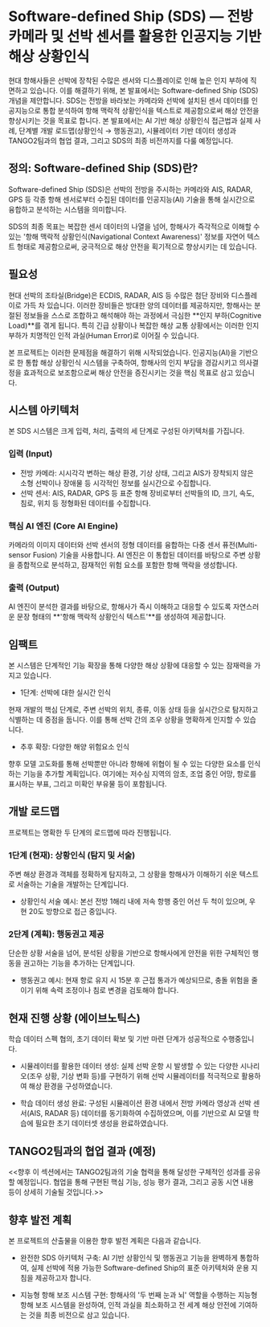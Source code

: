 # Software-defined Ship (SDS) — 전방 카메라 및 선박 센서를 활용한 인공지능 기반 해상 상황인식

현대 항해사들은 선박에 장착된 수많은 센서와 디스플레이로 인해 높은 인지 부하에 직면하고 있습니다. 이를 해결하기 위해, 본 발표에서는 Software-defined Ship (SDS) 개념을 제안합니다. SDS는 전방을 바라보는 카메라와 선박에 설치된 센서 데이터를 인공지능으로 통합 분석하여 항해 맥락적 상황인식을 텍스트로 제공함으로써 해상 안전을 향상시키는 것을 목표로 합니다. 본 발표에서는 AI 기반 해상 상황인식 접근법과 실제 사례, 단계별 개발 로드맵(상황인식 → 행동권고), 시뮬레이터 기반 데이터 생성과 TANGO2팀과의 협업 결과, 그리고 SDS의 최종 비전까지를 다룰 예정입니다.

## 정의: Software-defined Ship (SDS)란?

Software-defined Ship (SDS)은 선박의 전방을 주시하는 카메라와 AIS, RADAR, GPS 등 각종 항해 센서로부터 수집된 데이터를 인공지능(AI) 기술을 통해 실시간으로 융합하고 분석하는 시스템을 의미합니다.

SDS의 최종 목표는 복잡한 센서 데이터의 나열을 넘어, 항해사가 즉각적으로 이해할 수 있는 '항해 맥락적 상황인식(Navigational Context Awareness)' 정보를 자연어 텍스트 형태로 제공함으로써, 궁극적으로 해상 안전을 획기적으로 향상시키는 데 있습니다.

## 필요성
현대 선박의 조타실(Bridge)은 ECDIS, RADAR, AIS 등 수많은 첨단 장비와 디스플레이로 가득 차 있습니다. 이러한 장비들은 방대한 양의 데이터를 제공하지만, 항해사는 분절된 정보들을 스스로 조합하고 해석해야 하는 과정에서 극심한 **인지 부하(Cognitive Load)**를 겪게 됩니다. 특히 긴급 상황이나 복잡한 해상 교통 상황에서는 이러한 인지 부하가 치명적인 인적 과실(Human Error)로 이어질 수 있습니다.

본 프로젝트는 이러한 문제점을 해결하기 위해 시작되었습니다. 인공지능(AI)을 기반으로 한 통합 해상 상황인식 시스템을 구축하여, 항해사의 인지 부담을 경감시키고 의사결정을 효과적으로 보조함으로써 해상 안전을 증진시키는 것을 핵심 목표로 삼고 있습니다.

## 시스템 아키텍처
본 SDS 시스템은 크게 입력, 처리, 출력의 세 단계로 구성된 아키텍처를 가집니다.

### 입력 (Input)
- 전방 카메라: 시시각각 변하는 해상 환경, 기상 상태, 그리고 AIS가 장착되지 않은 소형 선박이나 장애물 등 시각적인 정보를 실시간으로 수집합니다.
- 선박 센서: AIS, RADAR, GPS 등 표준 항해 장비로부터 선박들의 ID, 크기, 속도, 침로, 위치 등 정형화된 데이터를 수집합니다.

### 핵심 AI 엔진 (Core AI Engine)

카메라의 이미지 데이터와 선박 센서의 정형 데이터를 융합하는 다중 센서 퓨전(Multi-sensor Fusion) 기술을 사용합니다. AI 엔진은 이 통합된 데이터를 바탕으로 주변 상황을 종합적으로 분석하고, 잠재적인 위험 요소를 포함한 항해 맥락을 생성합니다.

### 출력 (Output)

AI 엔진이 분석한 결과를 바탕으로, 항해사가 즉시 이해하고 대응할 수 있도록 자연스러운 문장 형태의 **'항해 맥락적 상황인식 텍스트'**를 생성하여 제공합니다.

## 임팩트
본 시스템은 단계적인 기능 확장을 통해 다양한 해상 상황에 대응할 수 있는 잠재력을 가지고 있습니다.

- 1단계: 선박에 대한 실시간 인식

현재 개발의 핵심 단계로, 주변 선박의 위치, 종류, 이동 상태 등을 실시간으로 탐지하고 식별하는 데 중점을 둡니다. 이를 통해 선박 간의 조우 상황을 명확하게 인지할 수 있습니다.

- 추후 확장: 다양한 해양 위험요소 인식

향후 모델 고도화를 통해 선박뿐만 아니라 항해에 위협이 될 수 있는 다양한 요소를 인식하는 기능을 추가할 계획입니다. 여기에는 저수심 지역의 암초, 조업 중인 어망, 항로를 표시하는 부표, 그리고 미확인 부유물 등이 포함됩니다.

## 개발 로드맵
프로젝트는 명확한 두 단계의 로드맵에 따라 진행됩니다.

### 1단계 (현재): 상황인식 (탐지 및 서술)

주변 해상 환경과 객체를 정확하게 탐지하고, 그 상황을 항해사가 이해하기 쉬운 텍스트로 서술하는 기술을 개발하는 단계입니다.

- 상황인식 서술 예시: 본선 전방 1해리 내에 저속 항행 중인 어선 두 척이 있으며, 우현 20도 방향으로 접근 중입니다.

### 2단계 (계획): 행동권고 제공

단순한 상황 서술을 넘어, 분석된 상황을 기반으로 항해사에게 안전을 위한 구체적인 행동을 권고하는 기능을 추가하는 단계입니다.

- 행동권고 예시: 현재 항로 유지 시 15분 후 근접 통과가 예상되므로, 충돌 위험을 줄이기 위해 속력 조정이나 침로 변경을 검토해야 합니다.

## 현재 진행 상황 (에이브노틱스)
학습 데이터 스펙 협의, 초기 데이터 확보 및 기반 마련 단계가 성공적으로 수행중입니다.

- 시뮬레이터를 활용한 데이터 생성: 실제 선박 운항 시 발생할 수 있는 다양한 시나리오(조우 상황, 기상 변화 등)를 구현하기 위해 선박 시뮬레이터를 적극적으로 활용하여 해상 환경을 구성하였습니다.

- 학습 데이터 생성 완료: 구성된 시뮬레이션 환경 내에서 전방 카메라 영상과 선박 센서(AIS, RADAR 등) 데이터를 동기화하여 수집하였으며, 이를 기반으로 AI 모델 학습에 필요한 초기 데이터셋 생성을 완료하였습니다.

## TANGO2팀과의 협업 결과 (예정)

<<향후 이 섹션에서는 TANGO2팀과의 기술 협력을 통해 달성한 구체적인 성과를 공유할 예정입니다. 협업을 통해 구현된 핵심 기능, 성능 평가 결과, 그리고 공동 시연 내용 등이 상세히 기술될 것입니다.>>

## 향후 발전 계획
본 프로젝트의 산출물을 이용한 향후 발전 계획은 다음과 같습니다.

- 완전한 SDS 아키텍처 구축: AI 기반 상황인식 및 행동권고 기능을 완벽하게 통합하여, 실제 선박에 적용 가능한 Software-defined Ship의 표준 아키텍처와 운용 지침을 제공하고자 합니다.

- 지능형 항해 보조 시스템 구현: 항해사의 '두 번째 눈과 뇌' 역할을 수행하는 지능형 항해 보조 시스템을 완성하여, 인적 과실을 최소화하고 전 세계 해상 안전에 기여하는 것을 최종 비전으로 삼고 있습니다.